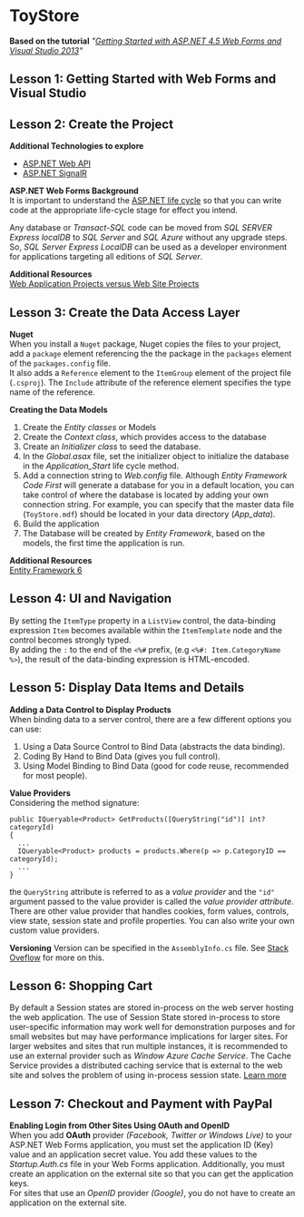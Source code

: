 # ToyStore
__Based on the tutorial__ _"[Getting Started with ASP.NET 4.5 Web Forms and Visual Studio 2013](https://docs.microsoft.com/en-us/aspnet/web-forms/overview/getting-started/getting-started-with-aspnet-45-web-forms/)"_  

## Lesson 1: Getting Started with Web Forms and Visual Studio

## Lesson 2: Create the Project
__Additional Technologies to explore__  
* [ASP.NET Web API](https://dotnet.microsoft.com/apps/aspnet/apis)  
* [ASP.NET SignalR](https://dotnet.microsoft.com/apps/aspnet/signalr)  

__ASP.NET Web Forms Background__  
It is important to understand the [ASP.NET life cycle](https://docs.microsoft.com/en-us/previous-versions/aspnet/ms178472(v=vs.100)?redirectedfrom=MSDN) so that you can write code at the appropriate life-cycle stage for effect you intend.  

Any database or _Transact-SQL_ code can be moved from _SQL SERVER Express localDB_ to _SQL Server_ and _SQL Azure_ without any upgrade steps. So, _SQL Server Express LocalDB_ can be used as a developer environment for applications targeting all editions of _SQL Server_.

__Additional Resources__  
[Web Application Projects versus Web Site Projects](https://docs.microsoft.com/en-us/previous-versions/aspnet/dd547590(v=vs.110)?redirectedfrom=MSDN)

## Lesson 3: Create the Data Access Layer
__Nuget__  
When you install a `Nuget` package, Nuget copies the files to your project, add a `package` element referencing the the package in the `packages` element of the `packages.config` file.    
It also  adds a `Reference` element to the `ItemGroup` element of the project file (`.csproj`). The `Include` attribute of the reference element specifies the type name of the reference.  

__Creating the Data Models__   
1. Create the _Entity classes_ or Models
2. Create the _Context class_, which provides access to the database
3. Create an _Initializer class_ to seed the database.  
4. In the _Global.asax_ file, set the initializer object to initialize the database in the _Application_Start_ life cycle method.  
5. Add a connection string to _Web.config_ file. Although _Entity Framework Code First_ will generate a database for you in a default location, you can take control of where the database is located by adding your own connection string. For example, you can specify that the master data file (`ToyStore.mdf`) should be located in your data directory (_App_data_).  
6. Build the application   
7. The Database will be created by _Entity Framework_, based on the models, the first time the application is run.  

__Additional Resources__  
[Entity Framework 6](https://docs.microsoft.com/en-us/ef/ef6/?redirectedfrom=MSDN)  

## Lesson 4: UI and Navigation
By setting the `ItemType` property in a `ListView` control, the data-binding expression `Item` becomes available within the `ItemTemplate` node and the control becomes strongly typed.  
By adding the `:` to the end of the `<%#` prefix, (e.g `<%#: Item.CategoryName  %>`), the result of the data-binding expression is HTML-encoded.  

## Lesson 5: Display Data Items and Details   
__Adding a Data Control to Display Products__  
When binding data to a server control, there are a few different options you can use:  
1. Using a Data Source Control to Bind Data (abstracts the data binding).
2. Coding By Hand to Bind Data (gives you full control).
3. Using Model Binding to Bind Data  (good for code reuse, recommended for most people).

__Value Providers__  
Considering the method signature:  
```
public IQueryable<Product> GetProducts([QueryString("id")] int? categoryId)
{
  ...
  IQueryable<Product> products = products.Where(p => p.CategoryID == categoryId);
  ...
}
```
the `QueryString` attribute is referred to as a _value provider_ and the `"id"` argument passed to the value provider is called the _value provider attribute_. There are other value provider that handles cookies, form values, controls, view state, session state and profile properties. You can also write your own custom value providers.

__Versioning__
Version can be specified in the `AssemblyInfo.cs` file.  See [Stack Oveflow](https://stackoverflow.com/questions/64602/what-are-differences-between-assemblyversion-assemblyfileversion-and-assemblyin) for more on this.

## Lesson 6: Shopping Cart  
By default a Session states are stored in-process on the web server hosting the web application. The use of Session State stored in-process to store user-specific information may work well for demonstration purposes and for small websites but may have performance implications for larger sites.  For larger websites and sites that run multiple instances, it is recommended to use an external provider such as _Window Azure Cache Service_. The Cache Service provides a distributed caching service that is external to the web site and solves the problem of using in-process session state.  [Learn more](https://docs.microsoft.com/en-us/azure/azure-cache-for-redis/cache-aspnet-session-state-provider)

## Lesson 7: Checkout and Payment with PayPal
__Enabling Login from Other Sites Using OAuth and OpenID__  
When you add __OAuth__ provider _(Facebook, Twitter or Windows Live)_ to your ASP.NET Web Forms application, you must set the application ID (Key) value and an application secret value. You add these values to the _Startup.Auth.cs_ file in your Web Forms application.  Additionally, you must create an application on the external site so that you can get the application keys.     
For sites that use an _OpenID_ provider _(Google)_, you do not have to create an application on the external site.  
